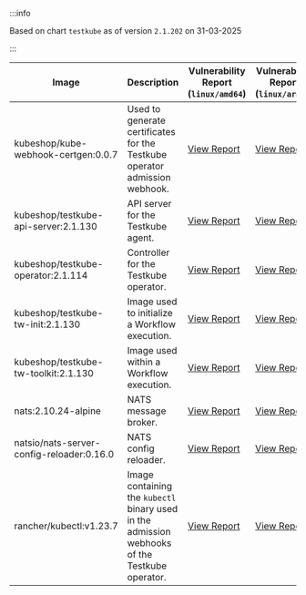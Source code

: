 :::info

Based on chart `testkube` as of version `2.1.202` on 31-03-2025

:::

| Image | Description | Vulnerability Report (`linux/amd64`) | Vulnerability Report (`linux/arm64`) | Docker Image |
|-------|-------------|----------------------------------------|----------------------------------------|--------------|
| kubeshop/kube-webhook-certgen:0.0.7 | Used to generate certificates for the Testkube operator admission webhook. | [View Report](./kube-webhook-certgen-0.0.7_linux_amd64.md) | [View Report](./kube-webhook-certgen-0.0.7_linux_arm64.md) | [View Image](https://hub.docker.com/layers/kubeshop/kube-webhook-certgen/0.0.7/images/sha256-99c5ac7ef7cf17b180a3ae9d11144120ff203017d6bd805dc95ab2648a5a6e7e?context=explore) |
| kubeshop/testkube-api-server:2.1.130 | API server for the Testkube agent. | [View Report](./testkube-api-server-2.1.130_linux_amd64.md) | [View Report](./testkube-api-server-2.1.130_linux_arm64.md) | [View Image](https://hub.docker.com/layers/kubeshop/testkube-api-server/2.1.130/images/sha256-038e17188733ad50ea0a60e1a6eba5608e17228512a971b0abd3b05281ffe5b8?context=explore) |
| kubeshop/testkube-operator:2.1.114 | Controller for the Testkube operator. | [View Report](./testkube-operator-2.1.114_linux_amd64.md) | [View Report](./testkube-operator-2.1.114_linux_arm64.md) | [View Image](https://hub.docker.com/layers/kubeshop/testkube-operator/2.1.114/images/sha256-991e29661ac75736b10a7ec5a1dc37076c0c1e21195c2e1fe0df6ed8a0d39964?context=explore) |
| kubeshop/testkube-tw-init:2.1.130 | Image used to initialize a Workflow execution. | [View Report](./testkube-tw-init-2.1.130_linux_amd64.md) | [View Report](./testkube-tw-init-2.1.130_linux_arm64.md) | [View Image](https://hub.docker.com/layers/kubeshop/testkube-tw-init/2.1.130/images/sha256-88221b3d292772b5c7082b737a5ad0cc05ec0dfba3cd6d656c2ce943777fe096?context=explore) |
| kubeshop/testkube-tw-toolkit:2.1.130 | Image used within a Workflow execution. | [View Report](./testkube-tw-toolkit-2.1.130_linux_amd64.md) | [View Report](./testkube-tw-toolkit-2.1.130_linux_arm64.md) | [View Image](https://hub.docker.com/layers/kubeshop/testkube-tw-toolkit/2.1.130/images/sha256-2233acfbc5036f22c5972f05d075601b84f51d0c7df42b3c5b0982c4c0c04c86?context=explore) |
| nats:2.10.24-alpine | NATS message broker. | [View Report](./nats-2.10.24-alpine_linux_amd64.md) | [View Report](./nats-2.10.24-alpine_linux_arm64.md) | [View Image](https://hub.docker.com/layers/library/nats/2.10.24-alpine/images/sha256-d13ec5ce79a02e1be937820dd36db611e25bd0c08cd9947fa9a5d52a56bf91fc?context=explore) |
| natsio/nats-server-config-reloader:0.16.0 | NATS config reloader. | [View Report](./nats-server-config-reloader-0.16.0_linux_amd64.md) | [View Report](./nats-server-config-reloader-0.16.0_linux_arm64.md) | [View Image](https://hub.docker.com/layers/natsio/nats-server-config-reloader/0.16.0/images/sha256-6e1f185d0f39fdf6032872bd20f1ce134d4e18c923d55f7cf93d40afcf6a8ffe?context=explore) |
| rancher/kubectl:v1.23.7 | Image containing the `kubectl` binary used in the admission webhooks of the Testkube operator. | [View Report](./kubectl-v1.23.7_linux_amd64.md) | [View Report](./kubectl-v1.23.7_linux_arm64.md) | [View Image](https://hub.docker.com/layers/rancher/kubectl/v1.23.7/images/sha256-139cffe27d95d9b3cdeb782a7456cf5eb6a2d18b7a90b85a2c0bde4ff295bae8?context=explore) |
